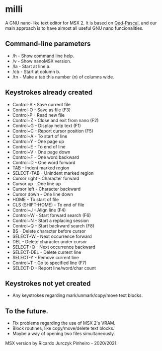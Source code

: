 ﻿
# milli
A GNU nano-like text editor for MSX 2.
It is based on [Qed-Pascal](http://texteditors.org/cgi-bin/wiki.pl?action=browse&diff=1&id=Qed-Pascal), and our main approach is to have almost all useful GNU nano funcionalities.
## Command-line parameters
 - /h 		- Show command line help.
 - /v 		- Show nanoMSX version.
 - /la          - Start at line a.
 - /cb          - Start at column b.
 - /tn          - Make a tab this number (n) of columns wide.

## Keystrokes already created
 - Control-S - Save current file
 - Control-O - Save as file (F3)
 - Control-P - Read new file
 - Control+Z - Close and exit from nano (F2)
 - Control+G - Display help text (F1)
 - Control+C - Report cursor position (F5)
 - Control+A - To start of line
 - Control+Y - One page up
 - Control+E - To end of line
 - Control+V - One page down
 - Control+F - One word backward
 - Control+D - One word forward
 - TAB - Indent marked region
 - SELECT+TAB - Unindent marked region
 - Cursor right - Character forward
 - Cursor up   - One line up
 - Cursor left  - Character backward
 - Cursor down - One line down
 - HOME - To start of file
 - CLS (SHIFT-HOME) - To end of file
 - Control+J - Align line (F4)
 - Control+W - Start forward search (F6)
 - Control+N - Start a replacing session
 - Control+Q - Start backward search (F8)
 - BS - Delete character before cursor
 - SELECT+W - Next occurrence forward
 - DEL - Delete character under cursor
 - SELECT+Q - Next occurrence backward
 - SELECT-DEL - Delete current line
 - SELECT-Y - Remove current line
 - Control+T - Go to specified line (F7)
 - SELECT-D - Report line/word/char count

## Keystrokes not yet created
 - Any keystrokes regarding mark/unmark/copy/move text blocks.

## To the future.
- Fix problems regarding the use of MSX 2's VRAM.
- Block routines, like copy/move/delete text blocks.
- Maybe a way of opening two files simultaneously.

MSX version by Ricardo Jurczyk Pinheiro - 2020/2021.
